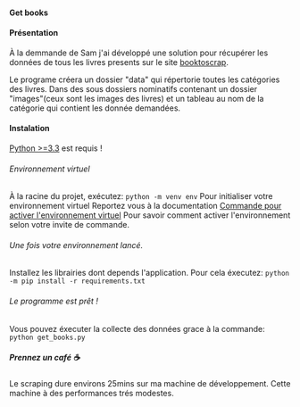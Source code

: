 #### **Get books**

#### Présentation
À la demmande de Sam j'ai développé une solution pour récupérer les données
de tous les livres presents sur le site [booktoscrap](http://booktoscrap.com).

Le programe créera un dossier "data" qui répertorie toutes les catégories des livres.
Dans des sous dossiers nominatifs contenant un dossier "images"(ceux sont les images des livres)
et un tableau au nom de la catégorie qui contient les donnée demandées. 

#### Instalation

[Python >=3.3](https://www.python.org/downloads/) est requis !
###### Environnement virtuel
À la racine du projet, exécutez:
`python -m venv env`
Pour initialiser votre environnement virtuel
Reportez vous à la documentation [Commande pour activer l'environnement virtuel](https://docs.python.org/fr/3/library/venv.html)
Pour savoir comment activer l'environnement selon votre invite de commande.

###### Une fois votre environnement lancé.

Installez les librairies dont depends l'application.
Pour cela éxecutez:
`python -m pip install -r requirements.txt`

###### Le programme est prêt !

Vous pouvez éxecuter la collecte des données grace à la commande:
`python get_books.py`

##### Prennez un café ☕
Le scraping dure environs 25mins sur ma machine de développement.
Cette machine à des performances trés modestes.